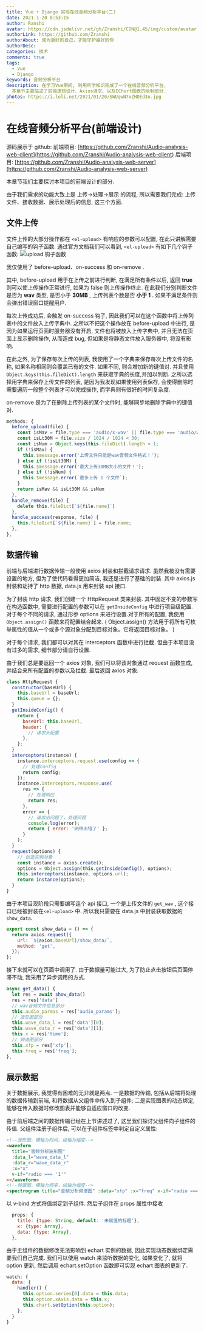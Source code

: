 ```yaml
---
title: Vue + Django 实现在线音频分析平台(二)
date: 2021-1-20 8:53:15
author: Ranshi
avatar: https://cdn.jsdelivr.net/gh/Zranshi/CDN@1.45/img/custom/avatar.jpg
authorLink: https://github.com/Zranshi
authorAbout: 成为更好的自己，才能守护最好的你
authorDesc:
categories: 技术
comments: true
tags:
  - Vue
  - Django
keywords: 音频分析平台
description: 在学习Vue期间, 利用所学知识完成了一个在线音频分析平台,
  本章节主要描述了前端逻辑设计、Axios请求、以及EChart图表的绘制部分.
photos: https://i.loli.net/2021/01/20/SWUqwN7xZHDEd3o.jpg
---
```


# 在线音频分析平台(前端设计)

源码展示于 github: 前端项目:
[https://github.com/Zranshi/Audio-analysis-web-client](https://github.com/Zranshi/Audio-analysis-web-client)
后端项目:
[https://github.com/Zranshi/Audio-analysis-web-server](https://github.com/Zranshi/Audio-analysis-web-server)

本章节我们主要探讨本项目的前端设计的部分.

由于我们需求的功能大致上是 上传->处理->展示 的流程, 所以需要我们完成: 上传文件、接收数据、展示处理后的信息, 这三个方面.

## 文件上传

文件上传的大部分操作都在 `<el-upload>` 有响应的参数可以配置, 在此只讲解需要自己编写的钩子函数. 通过官方文档我们可以看到, `<el-upload>` 有如下几个钩子函数:
![upload 钩子函数](https://i.loli.net/2021/01/20/iZnFxcSlm4QPD8U.png)

我仅使用了 before-upload、on-success 和 on-remove .

其中, before-upload 用于在上传之前进行判断, 在满足所有条件以后, 返回 **true** 则可以使上传操作正常进行, 如果为 false 则上传操作终止. 在此我们分别判断文件是否为 **wav** 类型, 是否小于 **30MB** , 上传列表个数是否 **小于 1** . 如果不满足条件则会弹出错误窗口提醒用户.

每次上传成功后, 会触发 on-success 钩子, 因此我们可以在这个函数中将上传列表中的文件放入上传字典中. 之所以不把这个操作放在 before-upload 中进行, 是因为如果运行页面时服务器没有开启, 文件也将被放入上传字典中, 并且无法在页面上显示删除操作, 从而造成 bug, 但如果是将静态文件放入服务器中, 将没有影响.

在此之外, 为了保存每次上传的列表, 我使用了一个字典来保存每次上传文件的名称, 如果名称相同则会覆盖已有的文件. 如果不同, 则会增加新的键值对. 并且使用 `Object.keys(this.fileDict).length` 来获取字典的长度,并加以判断. 之所以选择用字典来保存上传文件的列表, 是因为我发现如果使用列表保存, 会使得删除时需要遍历一般整个列表才可以完成操作, 而字典则有很好的时间复杂度.

on-remove 是为了在删除上传列表的某个文件时, 能够同步地删除字典中的键值对.

```javascript
methods: {
  before_upload(file) {
    const isMav = file.type === 'audio/x-wav' || file.type === 'audio/wav';
    const isLt30M = file.size / 1024 / 1024 < 30;
    const isNum = Object.keys(this.fileDict).length < 1;
    if (!isMav) {
      this.$message.error('上传文件只能是wav音频文件格式！');
    } else if (!isLt30M) {
      this.$message.error('最大上传30MB大小的文件！');
    } else if (!isNum) {
      this.$message.error(`最多上传 1 个文件`);
    }
    return isMav && isLt30M && isNum
  },
  handle_remove(file) {
    delete this.fileDict[`${file.name}`]
  },
  handle_success(response, file) {
    this.fileDict[`${file.name}`] = file.name;
  },
},
```

## 数据传输

前端与后端进行数据传输一般使用 axios 封装和拦截请求请求. 虽然我被没有需要设置的地方, 但为了使代码看得更加简洁, 我还是进行了基础的封装. 其中 axios.js 封装和劫持了 http 数据, data.js 用来封装 api 接口.

为了封装 http 请求, 我们创建一个 HttpRequest 类来封装. 其中固定不变的参数写在构造函数中, 需要进行配置的参数可以在 `getInsideConfig` 中进行项目级配置. 对于每个不同的请求, 通过形参 options 来进行设置.对于所有的配置, 我使用 `Object.assign()` 函数来将配置结合起来. ( Object.assign() 方法用于将所有可枚举属性的值从一个或多个源对象分配到目标对象。它将返回目标对象。 )

对于每个请求, 我们都可以对其在 interceptors 函数中进行拦截. 但由于本项目没有过多的需求, 细节部分请自行设置.

由于我们总是要返回一个 axios 对象, 我们可以将该对象通过 request 函数生成, 并结合来所有配置的参数以及拦截. 最后返回 axios 对象.

```js
class HttpRequest {
  constructor(baseUrl) {
    this.baseUrl = baseUrl;
    this.queue = {};
  }
  getInsideConfig() {
    return {
      baseUrl: this.baseUrl,
      header: {
        // 请求头配置
      },
    };
  }
  interceptors(instance) {
    instance.interceptors.request.use(config => {
      // 处理config
      return config;
    });
    instance.interceptors.response.use(
      res => {
        // 处理响应
        return res;
      },
      error => {
        // 请求出问题了，处理问题
        console.log(error);
        return { error: '网络出错了' };
      }
    );
  }
  request(options) {
    // 创造实例对象
    const instance = axios.create();
    options = Object.assign(this.getInsideConfig(), options);
    this.interceptors(instance, options.url);
    return instance(options);
  }
}
```

由于本项目现阶段只需要编写连个 api 接口, 一个是上传文件的 `get_wav` , 这个接口已经被封装在`<el-upload>` 中. 所以我只需要在 data.js 中封装获取数据的 `show_data`.

```js
export const show_data = () => {
  return axios.request({
    url: `${axios.baseUrl}/show_data/`,
    method: 'get',
  });
};
```

接下来就可以在页面中调用了. 由于数据量可能过大, 为了防止点击按钮后页面停滞不动, 我采用了异步调用的方式.

```javascript
async get_data() {
  let res = await show_data()
  res = res['data']
  // wav音频文件信息部分
  this.audio_parmas = res['audio_params'];
  // 波形图部分
  this.wave_data_l = res['data'][0];
  this.wave_data_r = res['data'][1];
  this.x = res['time'];
  // 频谱图部分
  this.xfp = res['xfp'];
  this.freq = res['freq'];
},
```

## 展示数据

关于数据展示, 我觉得有困难的无非就是两点. 一是数据的传输, 包括从后端将处理的数据传输到前端, 和将数据从父组件中传入到子组件; 二是实现图表的动态绑定, 能够在传入数据时修改图表并能够自适应窗口的改变.

由于前后端之间的数据传输已经在上节讲述过了, 这里我们探讨父组件向子组件的传值. 父组件注册子组件后, 可以在子组件标签中判定自定义属性:

```html
<!--波形图，横轴为时间，纵轴为幅度-->
<waveform
  title="音频分析波形图"
  :data_l="wave_data_l"
  :data_r="wave_data_r"
  :x="x"
  v-if="radio === '1'"
></waveform>
<!--频谱图，横轴为频率，纵轴为幅度-->
<spectrogram title="音频分析频谱图" :data="xfp" :x="freq" v-if="radio === '2'"></spectrogram>
```

以 v-bind 方式将值绑定到子组件. 然后子组件在 props 属性中接收

```javascript
  props: {
    title: {type: String, default: '未赋值的标题'},
    x: {type: Array},
    data: {type: Array},
  },
```

由于主组件的数据修改无法影响到 echart 实例的数据, 因此实现动态数据绑定需要我们自己完成. 我们可以使用 watch 来监听数据的变化, 如果变化了, 就将 option 更新, 然后调用 echart.setOption 函数即可实现 echart 图表的更新了.

```javascript
watch: {
  data: {
    handler() {
      this.option.series[0].data = this.data;
      this.option.xAxis.data = this.x;
      this.chart.setOption(this.option);
    },
  }
}
```
